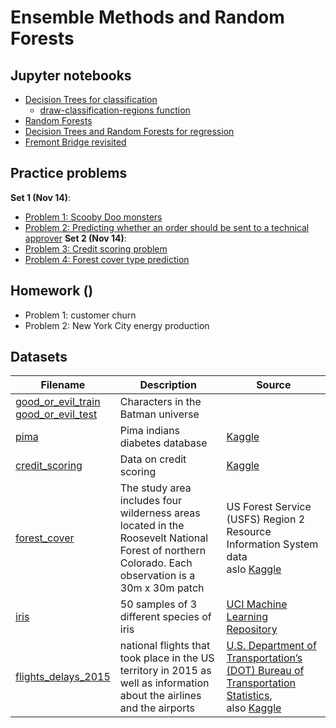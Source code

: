 # Ensemble Methods and Random Forests

## Jupyter notebooks

- [Decision Trees for classification](https://nbviewer.org/github/um-perez-alvaro/Data-Science-Practice/blob/master/Jupyter%20Notebooks/Random%20Forests/notebooks/Classification%20trees.ipynb)
  * [draw-classification-regions function](https://github.com/um-perez-alvaro/Data-Science-Practice/blob/master/Jupyter%20Notebooks/Classification/notebooks/functions.py)
- [Random Forests](https://nbviewer.org/github/um-perez-alvaro/Data-Science-Practice/blob/master/Jupyter%20Notebooks/Random%20Forests/notebooks/Random%20Forests.ipynb)
- [Decision Trees and Random Forests for regression](https://nbviewer.org/github/um-perez-alvaro/Data-Science-Practice/blob/master/Jupyter%20Notebooks/Random%20Forests/notebooks/Trees%20and%20Random%20Forests%20for%20regression.ipynb)
- [Fremont Bridge revisited](https://nbviewer.org/github/um-perez-alvaro/Data-Science-Practice/blob/master/Jupyter%20Notebooks/Random%20Forests/notebooks/Fremont%20Bridge%20revisited.ipynb)


## Practice problems

**Set 1 (Nov 14)**:
- [Problem 1: Scooby Doo monsters](https://nbviewer.org/github/um-perez-alvaro/Data-Science-Practice/blob/master/Jupyter%20Notebooks/Random%20Forests/practice%20problems/Problem%201.ipynb)
- [Problem 2: Predicting whether an order should be sent to a technical approver](https://nbviewer.org/github/um-perez-alvaro/Data-Science-Practice/blob/master/Jupyter%20Notebooks/Random%20Forests/practice%20problems/Problem%202.ipynb)
**Set 2 (Nov 14)**:
- [Problem 3: Credit scoring problem](https://nbviewer.org/github/um-perez-alvaro/Data-Science-Practice/blob/master/Jupyter%20Notebooks/Random%20Forests/practice%20problems/Problem%203.ipynb)
- [Problem 4: Forest cover type prediction](https://nbviewer.org/github/um-perez-alvaro/Data-Science-Practice/blob/master/Jupyter%20Notebooks/Random%20Forests/practice%20problems/Problem%204.ipynb)

## Homework ()
- Problem 1: customer churn
- Problem 2: New York City energy production
## Datasets

Filename | Description |  Source
--- | --- |  --- 
[good_or_evil_train](https://raw.githubusercontent.com/um-perez-alvaro/Data-Science-Practice/master/Data/good_or_evil_train) <br> [good_or_evil_test](https://raw.githubusercontent.com/um-perez-alvaro/Data-Science-Practice/master/Data/good_or_evil_test) | Characters in the Batman universe | 
[pima](https://raw.githubusercontent.com/um-perez-alvaro/Data-Science-Practice/master/Data/pima.csv) | Pima indians diabetes database | [Kaggle](https://www.kaggle.com/uciml/pima-indians-diabetes-database) |
[credit_scoring](https://raw.githubusercontent.com/um-perez-alvaro/Data-Science-Practice/master/Data/credit_scoring.csv) | Data on credit scoring |   [Kaggle](https://www.kaggle.com/kashnitsky/a5-demo-logit-and-rf-for-credit-scoring)
[forest_cover](https://raw.githubusercontent.com/um-perez-alvaro/Data-Science-Practice/master/Data/forest_cover.csv) | The study area includes four wilderness areas located in the Roosevelt National Forest of northern Colorado. Each observation is a 30m x 30m patch | US Forest Service (USFS) Region 2 Resource Information System data <br> aslo [Kaggle](https://www.kaggle.com/c/forest-cover-type-prediction/data) |
[iris](https://raw.githubusercontent.com/um-perez-alvaro/Data-Science-Practice/master/Data/iris.csv) | 50 samples of 3 different species of iris | [UCI Machine Learning Repository](https://archive.ics.uci.edu/ml/datasets/iris) |
[flights_delays_2015]() | national flights that took place in the US territory in 2015 as well as information about the airlines and the airports |  [U.S. Department of Transportation’s (DOT) Bureau of Transportation Statistics](https://www.bts.gov/), <br> also [Kaggle](https://www.kaggle.com/c/flight-delays-spring-2018)
